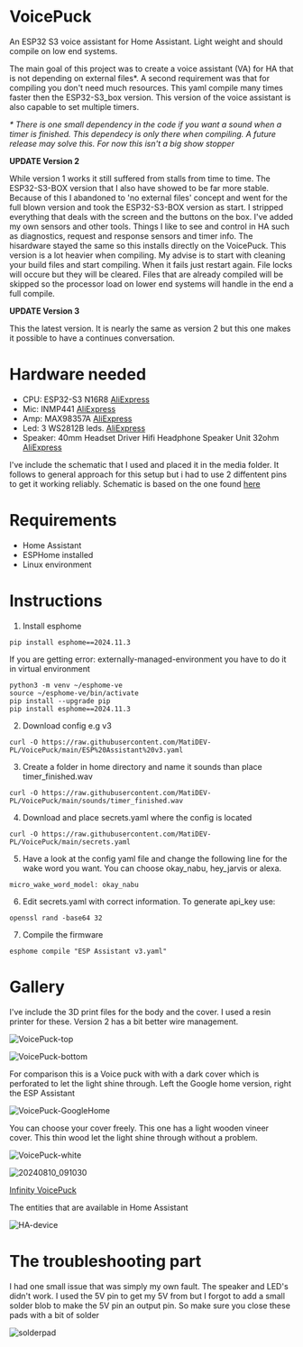 # VoicePuck
An ESP32 S3 voice assistant for Home Assistant. Light weight and should compile on low end systems.

The main goal of this project was to create a voice assistant (VA) for HA that is not depending on external files*. A second requirement was that for compiling you don't need much resources. This yaml compile many times faster then the ESP32-S3_box version. This version of the voice assistant is also capable to set multiple timers.

_* There is one small dependency in the code if you want a sound when a timer is finished. This dependecy is only there when compiling. A future release may solve this. For now this isn't a big show stopper_

**UPDATE Version 2**

While version 1 works it still suffered from stalls from time to time.
The ESP32-S3-BOX version that I also have showed to be far more stable. Because of this I abandoned to 'no external files' concept and went for the full blown version and took the ESP32-S3-BOX version as start. I stripped everything that deals with the screen and the buttons on the box. I've added my own sensors and other tools. Things I like to see and control in HA such as diagnostics, request and response sensors and timer info. The hisardware stayed the same so this installs directly on the VoicePuck. This version is a lot heavier when compiling. My advise is to start with cleaning your build files and start compiling. When it fails just restart again. File locks will occure but they will be cleared. Files that are already compiled will be skipped so the processor load on lower end systems will handle in the end a full compile.

**UPDATE Version 3**

This the latest version. It is nearly the same as version 2 but this one makes it possible to have a continues conversation.

# Hardware needed
- CPU: ESP32-S3 N16R8 [AliExpress](https://aliexpress.com/item/1005008812355849.html)
- Mic: INMP441 [AliExpress](https://aliexpress.com/item/1005006740892303.html)
- Amp: MAX98357A [AliExpress](https://aliexpress.com/item/1005007068815767.html)
- Led: 3 WS2812B leds. [AliExpress](https://aliexpress.com/item/1005002657432751.html)
- Speaker: 40mm Headset Driver Hifi Headphone Speaker Unit 32ohm [AliExpress](https://www.aliexpress.com/item/1005001352277084.html)

I've include the schematic that I used and placed it in the media folder. It follows to general approach for this setup but i had to use 2 diffentent pins to get it working reliably.
Schematic is based on the one found [here](https://smarthomecircle.com/How-to-setup-on-device-wake-word-for-voice-assistant-home-assistant#circuit-diagram-for-esp32-s3-with-inmp441-microphone--max98357a-audio-amplifier)

# Requirements
- Home Assistant
- ESPHome installed
- Linux environment

# Instructions
1. Install esphome
  ```
pip install esphome==2024.11.3
  ```
If you are getting error: externally-managed-environment you have to do it in virtual environment
  ```
python3 -m venv ~/esphome-ve
source ~/esphome-ve/bin/activate
pip install --upgrade pip
pip install esphome==2024.11.3
  ```
2. Download config e.g v3
  ```
curl -O https://raw.githubusercontent.com/MatiDEV-PL/VoicePuck/main/ESP%20Assistant%20v3.yaml
  ```
3. Create a folder in home directory and name it sounds than place timer_finished.wav
  ```
curl -O https://raw.githubusercontent.com/MatiDEV-PL/VoicePuck/main/sounds/timer_finished.wav
  ```
4. Download and place secrets.yaml where the config is located
  ```
curl -O https://raw.githubusercontent.com/MatiDEV-PL/VoicePuck/main/secrets.yaml
  ```
5. Have a look at the config yaml file and change the following line for the wake word you want.
You can choose okay_nabu, hey_jarvis or alexa.
  ```
  micro_wake_word_model: okay_nabu
  ```
6. Edit secrets.yaml with correct information. To generate api_key use:
  ```
  openssl rand -base64 32
  ```
7. Compile the firmware
  ```
  esphome compile "ESP Assistant v3.yaml"
  ```

# Gallery
I've include the 3D print files for the body and the cover. I used a resin printer for these.
Version 2 has a bit better wire management.

![VoicePuck-top](https://github.com/user-attachments/assets/860735a3-23ba-4d62-90ca-2ab0160d5e5d)

![VoicePuck-bottom](https://github.com/user-attachments/assets/b499539f-c70a-4596-942c-3c0e93b9055e)

For comparison this is a Voice puck with with a dark cover which is perforated to let the light shine through.
Left the Google home version, right the ESP Assistant

![VoicePuck-GoogleHome](https://github.com/user-attachments/assets/5bf028dc-2269-41cd-9bdd-1a9a011f9e1a)

You can choose your cover freely. This one has a light wooden vineer cover. 
This thin wood let the light shine through without a problem.

![VoicePuck-white](https://github.com/user-attachments/assets/48c8b008-5497-4cdd-bbc0-d8b4e1e2929a)

![20240810_091030](https://github.com/user-attachments/assets/dab989f1-f182-4e96-a11f-3fbb608e9481)

[Infinity VoicePuck](https://www.youtube.com/shorts/t8ANTnrit_I)

The entities that are available in Home Assistant

![HA-device](https://github.com/user-attachments/assets/dca3b294-eca2-4e0a-87b3-f8b0228a2dab)


# The troubleshooting part

I had one small issue that was simply my own fault. The speaker and LED's didn't work. I used the 5V pin to get my 5V from but I forgot to add a small solder blob to make the 5V pin an output pin. So make sure you close these pads with a bit of solder

![solderpad](https://github.com/user-attachments/assets/013e3fdf-9ada-4561-8fd3-8d0e5fba6034)

